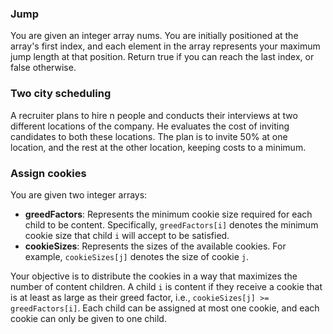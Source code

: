 ### Jump

You are given an integer array nums. You are initially positioned at the array's first index, and each element in the array represents your maximum jump length at that position. Return true if you can reach the last index, or false otherwise.

### Two city scheduling

A recruiter plans to hire n people and conducts their interviews at two different locations of the company. He evaluates the cost of inviting candidates to both these locations. The plan is to invite 50% at one location, and the rest at the other location, keeping costs to a minimum.

### Assign cookies

You are given two integer arrays:

- **greedFactors**: Represents the minimum cookie size required for each child to be content. Specifically, `greedFactors[i]` denotes the minimum cookie size that child `i` will accept to be satisfied.
- **cookieSizes**: Represents the sizes of the available cookies. For example, `cookieSizes[j]` denotes the size of cookie `j`.

Your objective is to distribute the cookies in a way that maximizes the number of content children. A child `i` is content if they receive a cookie that is at least as large as their greed factor, i.e., `cookieSizes[j] >= greedFactors[i]`. Each child can be assigned at most one cookie, and each cookie can only be given to one child.